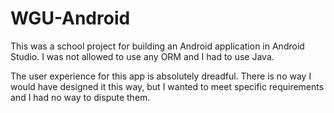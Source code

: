 # WGU-Android

This was a school project for building an Android application in Android Studio.
I was not allowed to use any ORM and I had to use Java.

The user experience for this app is absolutely dreadful. There is no way I would have
designed it this way, but I wanted to meet specific requirements and I had no way
to dispute them.
